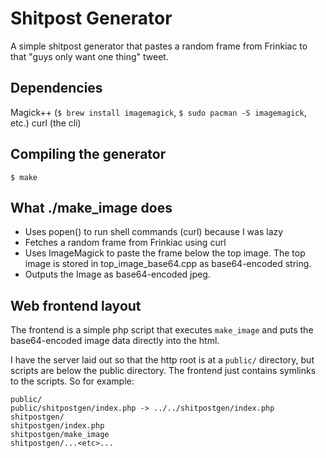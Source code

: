 # Shitpost Generator

A simple shitpost generator that pastes a random frame from Frinkiac to that "guys only want one thing" tweet.

## Dependencies

Magick++ (`$ brew install imagemagick`, `$ sudo pacman -S imagemagick`, etc.)
curl (the cli)

## Compiling the generator

`$ make`

## What ./make_image does

- Uses popen() to run shell commands (curl) because I was lazy
- Fetches a random frame from Frinkiac using curl
- Uses ImageMagick to paste the frame below the top image. The top image is stored in top_image_base64.cpp as base64-encoded string.
- Outputs the Image as base64-encoded jpeg.

## Web frontend layout

The frontend is a simple php script that executes `make_image` and puts the base64-encoded image data directly into the html.

I have the server laid out so that the http root is at a `public/` directory, but scripts are below the public directory. The frontend just contains symlinks to the scripts. So for example:

    public/
    public/shitpostgen/index.php -> ../../shitpostgen/index.php
    shitpostgen/
    shitpostgen/index.php
    shitpostgen/make_image
    shitpostgen/...<etc>...


